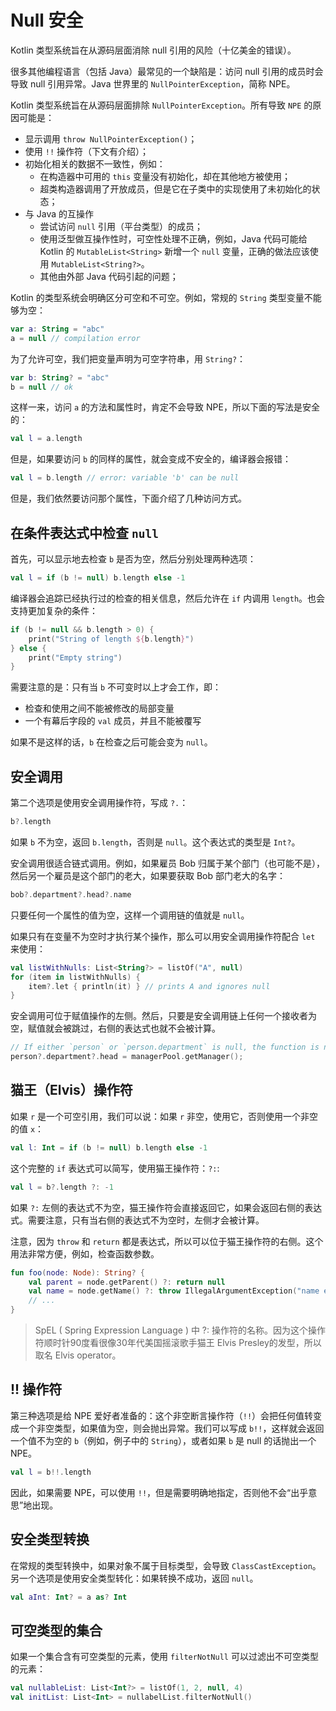 # Null 安全
Kotlin 类型系统旨在从源码层面消除 null 引用的风险（十亿美金的错误）。

很多其他编程语言（包括 Java）最常见的一个缺陷是：访问 null 引用的成员时会导致 null 引用异常。Java 世界里的 `NullPointerException`，简称 NPE。

Kotlin 类型系统旨在从源码层面排除 `NullPointerException`。所有导致 `NPE` 的原因可能是：

* 显示调用 `throw NullPointerException()`；
* 使用 `!!` 操作符（下文有介绍）；
* 初始化相关的数据不一致性，例如：
    * 在构造器中可用的 `this` 变量没有初始化，却在其他地方被使用；
    * 超类构造器调用了开放成员，但是它在子类中的实现使用了未初始化的状态；
* 与 Java 的互操作
    * 尝试访问 `null` 引用（平台类型）的成员；
    * 使用泛型做互操作性时，可空性处理不正确，例如，Java 代码可能给 Kotlin 的 `MutableList<String>` 新增一个 `null` 变量，正确的做法应该使用 `MutableList<String?>`。
    * 其他由外部 Java 代码引起的问题；

Kotlin 的类型系统会明确区分可空和不可空。例如，常规的 `String` 类型变量不能够为空：

```kotlin
var a: String = "abc"
a = null // compilation error
```

为了允许可空，我们把变量声明为可空字符串，用 `String?`：

```kotlin
var b: String? = "abc"
b = null // ok
```

这样一来，访问 `a` 的方法和属性时，肯定不会导致 NPE，所以下面的写法是安全的：

```kotlin
val l = a.length
```

但是，如果要访问 `b` 的同样的属性，就会变成不安全的，编译器会报错：

```kotlin
val l = b.length // error: variable 'b' can be null
```

但是，我们依然要访问那个属性，下面介绍了几种访问方式。

## 在条件表达式中检查 `null`
首先，可以显示地去检查 `b` 是否为空，然后分别处理两种选项：

```kotlin
val l = if (b != null) b.length else -1
```

编译器会追踪已经执行过的检查的相关信息，然后允许在 `if` 内调用 `length`。也会支持更加复杂的条件：

```kotlin
if (b != null && b.length > 0) {
    print("String of length ${b.length}")
} else {
    print("Empty string")
}
```

需要注意的是：只有当 `b` 不可变时以上才会工作，即：

* 检查和使用之间不能被修改的局部变量
* 一个有幕后字段的 `val` 成员，并且不能被覆写

如果不是这样的话，`b` 在检查之后可能会变为 `null`。

## 安全调用
第二个选项是使用安全调用操作符，写成 `?.`：

```kotlin
b?.length
```

如果 `b` 不为空，返回 `b.length`，否则是 `null`。这个表达式的类型是 `Int?`。

安全调用很适合链式调用。例如，如果雇员 Bob 归属于某个部门（也可能不是），然后另一个雇员是这个部门的老大，如果要获取 Bob 部门老大的名字：

```kotlin
bob?.department?.head?.name
```

只要任何一个属性的值为空，这样一个调用链的值就是 `null`。

如果只有在变量不为空时才执行某个操作，那么可以用安全调用操作符配合 `let` 来使用：

```kotlin
val listWithNulls: List<String?> = listOf("A", null)
for (item in listWithNulls) {
    item?.let { println(it) } // prints A and ignores null
}
```

安全调用可位于赋值操作的左侧。然后，只要是安全调用链上任何一个接收者为空，赋值就会被跳过，右侧的表达式也就不会被计算。

```kotlin
// If either `person` or `person.department` is null, the function is not called:
person?.department?.head = managerPool.getManager();
```

## 猫王（Elvis）操作符
如果 `r` 是一个可空引用，我们可以说：如果 `r` 非空，使用它，否则使用一个非空的值 `x`：

```kotlin
val l: Int = if (b != null) b.length else -1
```

这个完整的 `if` 表达式可以简写，使用猫王操作符：`?:`:

```kotlin
val l = b?.length ?: -1
```

如果 `?:` 左侧的表达式不为空，猫王操作符会直接返回它，如果会返回右侧的表达式。需要注意，只有当右侧的表达式不为空时，左侧才会被计算。

注意，因为 `throw` 和 `return` 都是表达式，所以可以位于猫王操作符的右侧。这个用法非常方便，例如，检查函数参数。

```kotlin
fun foo(node: Node): String? {
    val parent = node.getParent() ?: return null
    val name = node.getName() ?: throw IllegalArgumentException("name expected")
    // ...
}
```

> SpEL ( Spring Expression Language ) 中 ?: 操作符的名称。因为这个操作符顺时针90度看很像30年代美国摇滚歌手猫王 Elvis Presley的发型，所以取名 Elvis operator。

## !! 操作符
第三种选项是给 NPE 爱好者准备的：这个非空断言操作符（`!!`）会把任何值转变成一个非空类型，如果值为空，则会抛出异常。我们可以写成 `b!!`，这样就会返回一个值不为空的 `b`（例如，例子中的 `String`），或者如果 `b` 是 null 的话抛出一个 NPE。

```kotlin
val l = b!!.length
```

因此，如果需要 NPE，可以使用 `!!`，但是需要明确地指定，否则他不会“出乎意思”地出现。

## 安全类型转换
在常规的类型转换中，如果对象不属于目标类型，会导致 `ClassCastException`。另一个选项是使用安全类型转化：如果转换不成功，返回 `null`。

```kotlin
val aInt: Int? = a as? Int
```

## 可空类型的集合
如果一个集合含有可空类型的元素，使用 `filterNotNull` 可以过滤出不可空类型的元素：

```kotlin
val nullableList: List<Int?> = listOf(1, 2, null, 4)
val initList: List<Int> = nullabelList.filterNotNull()
```
